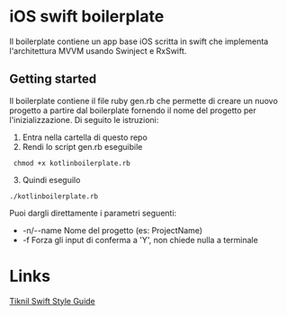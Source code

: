 # iOS swift boilerplate

Il boilerplate contiene un app base iOS scritta in swift che implementa l'architettura MVVM usando Swinject e RxSwift.

## Getting started

Il boilerplate contiene il file ruby gen.rb che permette di creare un nuovo progetto a partire dal boilerplate fornendo il nome del progetto per l'inizializzazione. Di seguito le istruzioni:

1. Entra nella cartella di questo repo
2. Rendi lo script gen.rb eseguibile
```
 chmod +x kotlinboilerplate.rb
```
3. Quindi eseguilo
```
./kotlinboilerplate.rb
```

Puoi dargli direttamente i parametri seguenti: 

- -n/--name Nome del progetto (es: ProjectName) 
- -f Forza gli input di conferma a 'Y', non chiede nulla a terminale

# Links

[Tiknil Swift Style Guide](https://github.com/tiknil/swift-style-guide)
